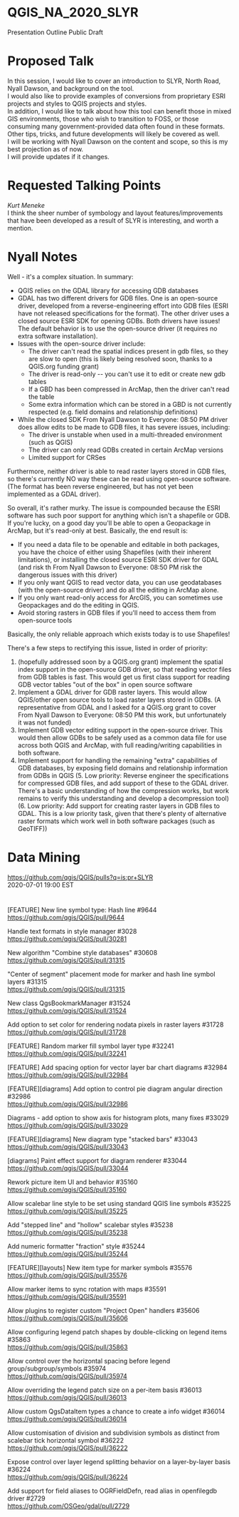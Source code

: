 # QGIS_NA_2020_SLYR
Presentation Outline Public Draft

# Proposed Talk
In this session, I would like to cover an introduction to SLYR, North Road, Nyall Dawson, and background on the tool.  
I would also like to provide examples of conversions from proprietary ESRI projects and styles to QGIS projects and styles.  
In addition, I would like to talk about how this tool can benefit those in mixed GIS environments, those who wish to transition to FOSS, or those consuming many government-provided data often found in these formats.  
Other tips, tricks, and future developments will likely be covered as well.  
I will be working with Nyall Dawson on the content and scope, so this is my best projection as of now.  
I will provide updates if it changes.

# Requested Talking Points
*Kurt Meneke*  
I think the sheer number of symbology and layout features/improvements that have been developed as a result of SLYR is interesting, and worth a mention.

# Nyall Notes
Well - it's a complex situation. In summary:
- QGIS relies on the GDAL library for accessing GDB databases
- GDAL has two different drivers for GDB files. One is an open-source
driver, developed from a reverse-engineering effort into GDB files
(ESRI have not released specifications for the format). The other
driver uses a closed source ESRI SDK for opening GDBs. Both drivers
have issues! The default behavior is to use the open-source driver (it
requires no extra software installation).
- Issues with the open-source driver include:
   - The driver can't read the spatial indices present in gdb files,
so they are slow to open (this is likely being resolved soon, thanks
to a QGIS.org funding grant)
   - The driver is read-only -- you can't use it to edit or create new
gdb tables
   - If a GBD has been compressed in ArcMap, then the driver can't
read the table
   - Some extra information which can be stored in a GBD is not
currently respected (e.g. field domains and relationship definitions)
- While the closed SDK
From Nyall Dawson to Everyone:  08:50 PM
driver does allow edits to be made to GDB
files, it has severe issues, including:
   - The driver is unstable when used in a multi-threaded environment
(such as QGIS)
   - The driver can only read GDBs created in certain ArcMap versions
   - Limited support for CRSes

Furthermore, neither driver is able to read raster layers stored in
GDB files, so there's currently NO way these can be read using
open-source software. (The format has been reverse engineered, but has
not yet been implemented as a GDAL driver).

So overall, it's rather murky. The issue is compounded because the
ESRI software has such poor support for anything which isn't a
shapefile or GDB. If you're lucky, on a good day you'll be able to
open a Geopackage in ArcMap, but it's read-only at best. Basically,
the end result is:

- If you need a data file to be openable and editable in both
packages, you have the choice of either using Shapefiles (with their
inherent limitations), or installing the closed source ESRI SDK driver
for GDAL (and risk th
From Nyall Dawson to Everyone:  08:50 PM
risk the dangerous issues with this driver)
- If you only want QGIS to read vector data, you can use geodatabases
(with the open-source driver) and do all the editing in ArcMap alone.
- If you only want read-only access for ArcGIS, you can sometimes use
Geopackages and do the editing in QGIS.
- Avoid storing rasters in GDB files if you'll need to access them
from open-source tools

Basically, the only reliable approach which exists today is to use Shapefiles!

There's a few steps to rectifying this issue, listed in order of priority:

1. (hopefully addressed soon by a QGIS.org grant) implement the
spatial index support in the open-source GDB driver, so that reading
vector files from GDB tables is fast. This would get us first class
support for reading GDB vector tables "out of the box" in open source
software
2. Implement a GDAL driver for GDB raster layers. This would allow
QGIS/other open source tools to load raster layers stored in GDBs. (A
representative from GDAL and I asked for a QGIS.org grant to cover
From Nyall Dawson to Everyone:  08:50 PM
this work, but unfortunately it was not funded)
3. Implement GDB vector editing support in the open-source driver.
This would then allow GDBs to be safely used as a common data file for
use across both QGIS and ArcMap, with full reading/writing
capabilities in both software.
4. Implement support for handling the remaining "extra" capabilities
of GDB databases, by exposing field domains and relationship
information from GDBs in QGIS
(5. Low priority: Reverse engineer the specifications for compressed
GDB files, and add support of these to the GDAL driver.  There's a
basic understanding of how the compression works, but work remains to
verify this understanding and develop a decompression tool)
(6. Low priority: Add support for creating raster layers in GDB files
to GDAL. This is a low priority task, given that there's plenty of
alternative raster formats which work well in both software packages
(such as GeoTIFF))

# Data Mining
https://github.com/qgis/QGIS/pulls?q=is:pr+SLYR  
2020-07-01 19:00 EST  
#
[FEATURE] New line symbol type: Hash line #9644  
https://github.com/qgis/QGIS/pull/9644  

Handle text formats in style manager #3028  
https://github.com/qgis/QGIS/pull/30281  

New algorithm "Combine style databases" #30608  
https://github.com/qgis/QGIS/pull/31315  

"Center of segment" placement mode for marker and hash line symbol layers #31315  
https://github.com/qgis/QGIS/pull/31315  

New class QgsBookmarkManager #31524  
https://github.com/qgis/QGIS/pull/31524  

Add option to set color for rendering nodata pixels in raster layers #31728  
https://github.com/qgis/QGIS/pull/31728  

[FEATURE] Random marker fill symbol layer type #32241  
https://github.com/qgis/QGIS/pull/32241  

[FEATURE] Add spacing option for vector layer bar chart diagrams #32984  
https://github.com/qgis/QGIS/pull/32984  

[FEATURE][diagrams] Add option to control pie diagram angular direction #32986  
https://github.com/qgis/QGIS/pull/32986  

Diagrams - add option to show axis for histogram plots, many fixes #33029  
https://github.com/qgis/QGIS/pull/33029  

[FEATURE][diagrams] New diagram type "stacked bars" #33043  
https://github.com/qgis/QGIS/pull/33043  

[diagrams] Paint effect support for diagram renderer #33044  
https://github.com/qgis/QGIS/pull/33044  

Rework picture item UI and behavior #35160  
https://github.com/qgis/QGIS/pull/35160  

Allow scalebar line style to be set using standard QGIS line symbols #35225  
https://github.com/qgis/QGIS/pull/35225  

Add "stepped line" and "hollow" scalebar styles #35238  
https://github.com/qgis/QGIS/pull/35238  

Add numeric formatter "fraction" style #35244  
https://github.com/qgis/QGIS/pull/35244  

[FEATURE][layouts] New item type for marker symbols #35576  
https://github.com/qgis/QGIS/pull/35576  

Allow marker items to sync rotation with maps #35591  
https://github.com/qgis/QGIS/pull/35591  

Allow plugins to register custom "Project Open" handlers #35606  
https://github.com/qgis/QGIS/pull/35606  

Allow configuring legend patch shapes by double-clicking on legend items #35863  
https://github.com/qgis/QGIS/pull/35863  

Allow control over the horizontal spacing before legend group/subgroup/symbols #35974  
https://github.com/qgis/QGIS/pull/35974  

Allow overriding the legend patch size on a per-item basis #36013  
https://github.com/qgis/QGIS/pull/36013  

Allow custom QgsDataItem types a chance to create a info widget #36014  
https://github.com/qgis/QGIS/pull/36014  

Allow customisation of division and subdivision symbols as distinct from scalebar tick horizontal symbol #36222  
https://github.com/qgis/QGIS/pull/36222  

Expose control over layer legend splitting behavior on a layer-by-layer basis #36224  
https://github.com/qgis/QGIS/pull/36224  

Add support for field aliases to OGRFieldDefn, read alias in openfilegdb driver #2729  
https://github.com/OSGeo/gdal/pull/2729  


